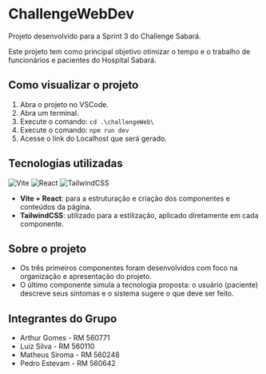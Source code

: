 # ChallengeWebDev

Projeto desenvolvido para a Sprint 3 do Challenge Sabará.

Este projeto tem como principal objetivo otimizar o tempo e o trabalho de funcionários e pacientes do Hospital Sabará.

## Como visualizar o projeto

1. Abra o projeto no VSCode.
2. Abra um terminal.
3. Execute o comando: `cd .\challengeWeb\`
4. Execute o comando: `npm run dev`
5. Acesse o link do Localhost que será gerado.

## Tecnologias utilizadas

<p align="left">
  <img src="https://img.shields.io/badge/Vite-646CFF?style=for-the-badge&logo=vite&logoColor=white" alt="Vite" />
  <img src="https://img.shields.io/badge/React-61DAFB?style=for-the-badge&logo=react&logoColor=black" alt="React" />
  <img src="https://img.shields.io/badge/TailwindCSS-06B6D4?style=for-the-badge&logo=tailwindcss&logoColor=white" alt="TailwindCSS" />
</p>

- **Vite + React**: para a estruturação e criação dos componentes e conteúdos da página.
- **TailwindCSS**: utilizado para a estilização, aplicado diretamente em cada componente.

## Sobre o projeto

- Os três primeiros componentes foram desenvolvidos com foco na organização e apresentação do projeto.
- O último componente simula a tecnologia proposta: o usuário (paciente) descreve seus sintomas e o sistema sugere o que deve ser feito.

## Integrantes do Grupo

- Arthur Gomes - RM 560771
- Luiz Silva - RM 560110
- Matheus Siroma - RM 560248
- Pedro Estevam - RM 560642
